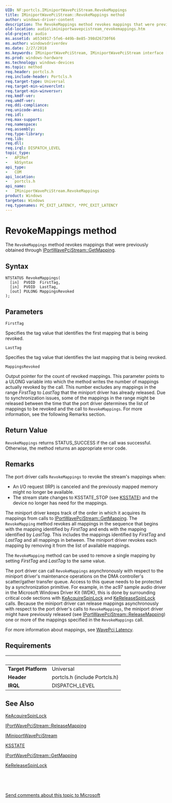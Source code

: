 ```yaml
---
UID: NF:portcls.IMiniportWavePciStream.RevokeMappings
title: IMiniportWavePciStream::RevokeMappings method
author: windows-driver-content
description: The RevokeMappings method revokes mappings that were previously obtained through IPortWavePciStream::GetMapping.
old-location: audio\iminiportwavepcistream_revokemappings.htm
old-project: audio
ms.assetid: a6534917-5fe6-449b-8e85-398d26730f66
ms.author: windowsdriverdev
ms.date: 2/27/2018
ms.keywords: IMiniportWavePciStream, IMiniportWavePciStream interface [Audio Devices], RevokeMappings method, IMiniportWavePciStream::RevokeMappings, RevokeMappings method [Audio Devices], RevokeMappings method [Audio Devices], IMiniportWavePciStream interface, RevokeMappings,IMiniportWavePciStream.RevokeMappings, audio.iminiportwavepcistream_revokemappings, audmp-routines_f995bc15-917a-416d-9066-3d5667866973.xml, portcls/IMiniportWavePciStream::RevokeMappings
ms.prod: windows-hardware
ms.technology: windows-devices
ms.topic: method
req.header: portcls.h
req.include-header: Portcls.h
req.target-type: Universal
req.target-min-winverclnt: 
req.target-min-winversvr: 
req.kmdf-ver: 
req.umdf-ver: 
req.ddi-compliance: 
req.unicode-ansi: 
req.idl: 
req.max-support: 
req.namespace: 
req.assembly: 
req.type-library: 
req.lib: 
req.dll: 
req.irql: DISPATCH_LEVEL
topic_type:
-	APIRef
-	kbSyntax
api_type:
-	COM
api_location:
-	portcls.h
api_name:
-	IMiniportWavePciStream.RevokeMappings
product: Windows
targetos: Windows
req.typenames: PC_EXIT_LATENCY, *PPC_EXIT_LATENCY
---
```



# RevokeMappings method
The <code>RevokeMappings</code> method revokes mappings that were previously obtained through <a href="https://msdn.microsoft.com/library/windows/hardware/ff536909">IPortWavePciStream::GetMapping</a>.

## Syntax

````
NTSTATUS RevokeMappings(
  [in]  PVOID  FirstTag,
  [in]  PVOID  LastTag,
  [out] PULONG MappingsRevoked
);
````

## Parameters

`FirstTag`

Specifies the tag value that identifies the first mapping that is being revoked.

`LastTag`

Specifies the tag value that identifies the last mapping that is being revoked.

`MappingsRevoked`

Output pointer for the count of revoked mappings. This parameter points to a ULONG variable into which the method writes the number of mappings actually revoked by the call. This number excludes any mappings in the range <i>FirstTag</i> to <i>LastTag</i> that the miniport driver has already released. Due to synchronization issues, some of the mappings in the range might be released between the time that the port driver determines the list of mappings to be revoked and the call to <code>RevokeMappings</code>. For more information, see the following Remarks section.


## Return Value

<code>RevokeMappings</code> returns STATUS_SUCCESS if the call was successful. Otherwise, the method returns an appropriate error code.

## Remarks

The port driver calls <code>RevokeMappings</code> to revoke the stream's mappings when:

<ul>
<li>
An I/O request (IRP) is canceled and the previously mapped memory might no longer be available.

</li>
<li>
The stream state changes to KSSTATE_STOP (see <a href="..\ks\ne-ks-pksstate.md">KSSTATE</a>) and the device no longer has need for the mappings.

</li>
</ul>
The miniport driver keeps track of the order in which it acquires its mappings from calls to <a href="https://msdn.microsoft.com/library/windows/hardware/ff536909">IPortWavePciStream::GetMapping</a>. The <code>RevokeMapping</code> method revokes all mappings in the sequence that begins with the mapping identified by <i>FirstTag</i> and ends with the mapping identified by <i>LastTag</i>. This includes the mappings identified by <i>FirstTag</i> and <i>LastTag</i> and all mappings in between. The miniport driver revokes each mapping by removing it from the list of available mappings.

The <code>RevokeMapping</code> method can be used to remove a single mapping by setting <i>FirstTag</i> and <i>LastTag</i> to the same value.

The port driver can call <code>RevokeMappings</code> asynchronously with respect to the miniport driver's maintenance operations on the DMA controller's scatter/gather transfer queue. Access to this queue needs to be protected by a synchronization primitive. For example, in the ac97 sample audio driver in the Microsoft Windows Driver Kit (WDK), this is done by surrounding critical code sections with <a href="..\wdm\nf-wdm-keacquirespinlock.md">KeAcquireSpinLock</a> and <a href="..\wdm\nf-wdm-kereleasespinlock.md">KeReleaseSpinLock</a> calls. Because the miniport driver can release mappings asynchronously with respect to the port driver's calls to <code>RevokeMappings</code>, the miniport driver might have previously released (see <a href="https://msdn.microsoft.com/library/windows/hardware/ff536911">IPortWavePciStream::ReleaseMapping</a>) one or more of the mappings specified in the <code>RevokeMappings</code> call.

For more information about mappings, see <a href="https://msdn.microsoft.com/6d83c015-cf8f-40b4-bf28-de865a5bfe2d">WavePci Latency</a>.

## Requirements
| &nbsp; | &nbsp; |
| ---- |:---- |
| **Target Platform** | Universal |
| **Header** | portcls.h (include Portcls.h) |
| **IRQL** | DISPATCH_LEVEL |

## See Also

<a href="..\wdm\nf-wdm-keacquirespinlock.md">KeAcquireSpinLock</a>



<a href="https://msdn.microsoft.com/library/windows/hardware/ff536911">IPortWavePciStream::ReleaseMapping</a>



<a href="..\portcls\nn-portcls-iminiportwavepcistream.md">IMiniportWavePciStream</a>



<a href="..\ks\ne-ks-pksstate.md">KSSTATE</a>



<a href="https://msdn.microsoft.com/library/windows/hardware/ff536909">IPortWavePciStream::GetMapping</a>



<a href="..\wdm\nf-wdm-kereleasespinlock.md">KeReleaseSpinLock</a>



 

 

<a href="mailto:wsddocfb@microsoft.com?subject=Documentation%20feedback [audio\audio]:%20IMiniportWavePciStream::RevokeMappings method%20 RELEASE:%20(2/27/2018)&amp;body=%0A%0APRIVACY STATEMENT%0A%0AWe use your feedback to improve the documentation. We don't use your email address for any other purpose, and we'll remove your email address from our system after the issue that you're reporting is fixed. While we're working to fix this issue, we might send you an email message to ask for more info. Later, we might also send you an email message to let you know that we've addressed your feedback.%0A%0AFor more info about Microsoft's privacy policy, see http://privacy.microsoft.com/en-us/default.aspx." title="Send comments about this topic to Microsoft">Send comments about this topic to Microsoft</a>